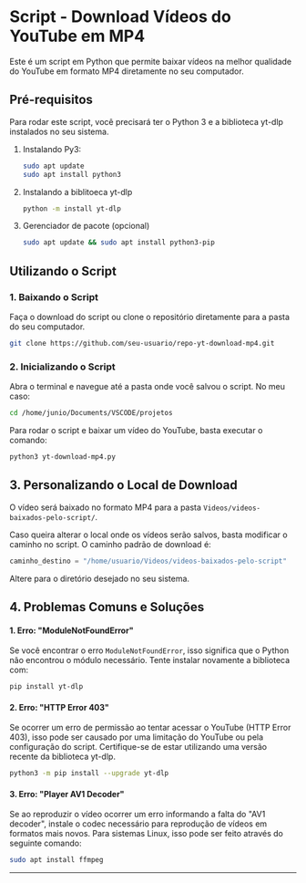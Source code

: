 # Script - Download Vídeos do YouTube em MP4

Este é um script em Python que permite baixar vídeos na melhor qualidade do YouTube em formato MP4 diretamente no seu computador.

## Pré-requisitos
Para rodar este script, você precisará ter o Python 3 e a biblioteca yt-dlp instalados no seu sistema.

1. Instalando Py3:
   ```bash
   sudo apt update
   sudo apt install python3

2. Instalando a biblitoeca yt-dlp
   ```bash
   python -m install yt-dlp

3. Gerenciador de pacote (opcional)
   ```bash
   sudo apt update && sudo apt install python3-pip

## Utilizando o Script

### 1. Baixando o Script

Faça o download do script ou clone o repositório diretamente para a pasta do seu computador.
```bash
git clone https://github.com/seu-usuario/repo-yt-download-mp4.git
```


### 2. Inicializando o Script
Abra o terminal e navegue até a pasta onde você salvou o script. No meu caso:
```bash
cd /home/junio/Documents/VSCODE/projetos
```

Para rodar o script e baixar um vídeo do YouTube, basta executar o comando:
   ```bash
   python3 yt-download-mp4.py
   ```


## 3. Personalizando o Local de Download

O vídeo será baixado no formato MP4 para a pasta `Videos/videos-baixados-pelo-script/`.

Caso queira alterar o local onde os vídeos serão salvos, basta modificar o caminho no script. O caminho padrão de download é:

```python
caminho_destino = "/home/usuario/Videos/videos-baixados-pelo-script"
```

Altere para o diretório desejado no seu sistema.


## 4. Problemas Comuns e Soluções

#### 1. Erro: "ModuleNotFoundError"
Se você encontrar o erro `ModuleNotFoundError`, isso significa que o Python não encontrou o módulo necessário. Tente instalar novamente a biblioteca com:

```bash
pip install yt-dlp
```

#### 2. Erro: "HTTP Error 403"
Se ocorrer um erro de permissão ao tentar acessar o YouTube (HTTP Error 403), isso pode ser causado por uma limitação do YouTube ou pela configuração do script. Certifique-se de estar utilizando uma versão recente da biblioteca yt-dlp.

```bash
python3 -m pip install --upgrade yt-dlp
```

#### 3. Erro: "Player AV1 Decoder"
Se ao reproduzir o vídeo ocorrer um erro informando a falta do "AV1 decoder", instale o codec necessário para reprodução de vídeos em formatos mais novos. Para sistemas Linux, isso pode ser feito através do seguinte comando:

```bash
sudo apt install ffmpeg
```

---



